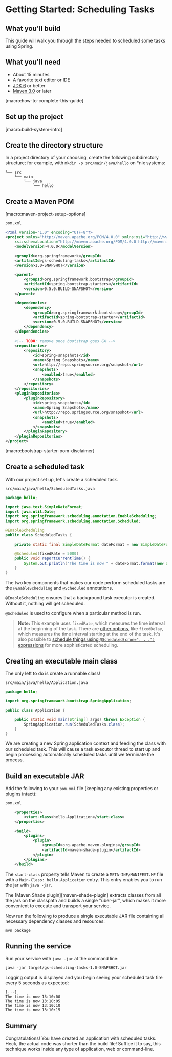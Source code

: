 <!-- See expanded [macro:...] values at https://github.com/springframework-meta/springframework.org/tree/master/doc/gs-macros.md -->

# Getting Started: Scheduling Tasks

What you'll build
-----------------

This guide will walk you through the steps needed to scheduled some tasks using Spring.

What you'll need
----------------

 - About 15 minutes
 - A favorite text editor or IDE
 - [JDK 6][jdk] or better
 - [Maven 3.0][mvn] or later

[macro:how-to-complete-this-guide]

<a name="scratch"></a>
Set up the project
----------------------

[macro:build-system-intro]

Create the directory structure
------------------------------

In a project directory of your choosing, create the following subdirectory structure; for example, with `mkdir -p src/main/java/hello` on *nix systems:

    └── src
        └── main
            └── java
                └── hello

Create a Maven POM
------------------

[macro:maven-project-setup-options]

`pom.xml`
```xml
<?xml version="1.0" encoding="UTF-8"?>
<project xmlns="http://maven.apache.org/POM/4.0.0" xmlns:xsi="http://www.w3.org/2001/XMLSchema-instance"
    xsi:schemaLocation="http://maven.apache.org/POM/4.0.0 http://maven.apache.org/xsd/maven-4.0.0.xsd">
    <modelVersion>4.0.0</modelVersion>

    <groupId>org.springframework</groupId>
    <artifactId>gs-scheduling-tasks</artifactId>
    <version>1.0-SNAPSHOT</version>

    <parent>
        <groupId>org.springframework.bootstrap</groupId>
        <artifactId>spring-bootstrap-starters</artifactId>
        <version>0.5.0.BUILD-SNAPSHOT</version>
    </parent>

    <dependencies>
        <dependency>
            <groupId>org.springframework.bootstrap</groupId>
            <artifactId>spring-bootstrap-starter</artifactId>
            <version>0.5.0.BUILD-SNAPSHOT</version>
        </dependency>
    </dependencies>
    
    <!-- TODO: remove once bootstrap goes GA -->
    <repositories>
        <repository>
            <id>spring-snapshots</id>
            <name>Spring Snapshots</name>
            <url>http://repo.springsource.org/snapshot</url>
            <snapshots>
                <enabled>true</enabled>
            </snapshots>
        </repository>
    </repositories>
    <pluginRepositories>
        <pluginRepository>
            <id>spring-snapshots</id>
            <name>Spring Snapshots</name>
            <url>http://repo.springsource.org/snapshot</url>
            <snapshots>
                <enabled>true</enabled>
            </snapshots>
        </pluginRepository>
    </pluginRepositories>
</project>
```

[macro:bootstrap-starter-pom-disclaimer]

<a name="initial"></a>
Create a scheduled task
-------------------------
With our project set up, let's create a scheduled task.


`src/main/java/hello/ScheduledTasks.java`

```java
package hello;

import java.text.SimpleDateFormat;
import java.util.Date;
import org.springframework.scheduling.annotation.EnableScheduling;
import org.springframework.scheduling.annotation.Scheduled;

@EnableScheduling
public class ScheduledTasks {

    private static final SimpleDateFormat dateFormat = new SimpleDateFormat("HH:mm:ss");

    @Scheduled(fixedRate = 5000)
    public void reportCurrentTime() {
        System.out.println("The time is now " + dateFormat.format(new Date()));
    }
}
```

The two key components that makes our code perform scheduled tasks are the `@EnableScheduling` and `@Scheduled` annotations. 

`@EnableScheduling` ensures that a background task executor is created. Without it, nothing will get scheduled. 

`@Scheduled` is used to configure when a particular method is run.
> **Note:** This example uses `fixedRate`, which measures the time interval at the beginning of the task. There are [other options](http://static.springsource.org/spring/docs/3.2.2.RELEASE/spring-framework-reference/html/scheduling.html#scheduling-annotation-support-scheduled), like `fixedDelay`, which measures the time interval starting at the end of the task. It's also possible to [schedule things using `@Scheduled(cron=". . .")` expressions](http://static.springsource.org/spring/docs/3.2.x/javadoc-api/org/springframework/scheduling/support/CronSequenceGenerator.html) for more sophisticated scheduling.

Creating an executable main class
---------------------------------

The only left to do is create a runnable class!

`src/main/java/hello/Application.java`

```java
package hello;

import org.springframework.bootstrap.SpringApplication;

public class Application {

    public static void main(String[] args) throws Exception {
        SpringApplication.run(ScheduledTasks.class);
    }
}
```

We are creating a new Spring application context and feeding the class with our scheduled task. This will cause a task executor thread to start up and begin processing automatically scheduled tasks until we terminate the process.


Build an executable JAR
--------------------------

Add the following to your `pom.xml` file (keeping any existing properties or plugins intact):

`pom.xml`
```xml
    <properties>
        <start-class>hello.Application</start-class>
    </properties>

    <build>
        <plugins>
            <plugin>
                <groupId>org.apache.maven.plugins</groupId>
                <artifactId>maven-shade-plugin</artifactId>
            </plugin>
        </plugins>
    </build>
```

The `start-class` property tells Maven to create a `META-INF/MANIFEST.MF` file with a `Main-Class: hello.Application` entry. This entry enables you to run the jar with `java -jar`.

The [Maven Shade plugin][maven-shade-plugin] extracts classes from all the jars on the classpath and builds a single "über-jar", which makes it more convenient to execute and transport your service.

Now run the following to produce a single executable JAR file containing all necessary dependency classes and resources:

    mvn package

Running the service
-------------------------------------

Run your service with `java -jar` at the command line:

    java -jar target/gs-scheduling-tasks-1.0-SNAPSHOT.jar

Logging output is displayed and you begin seeing your scheduled task fire every 5 seconds as expected:

    [...]
    The time is now 13:10:00
    The time is now 13:10:05
    The time is now 13:10:10
    The time is now 13:10:15

Summary
-------

Congratulations! You have created an application with scheduled tasks. Heck, the actual code was shorter than the build file! Suffice it to say, this technique works inside any type of application, web or command-line.

[jdk]: http://www.oracle.com/technetwork/java/javase/downloads/index.html
[zip]: https://github.com/springframework-meta/gs-scheduling-tasks/archive/master.zip
[mvn]: http://maven.apache.org/download.cgi

